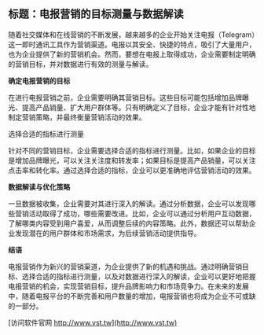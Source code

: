 ## **标题：电报营销的目标测量与数据解读**

随着社交媒体和在线营销的不断发展，越来越多的企业开始关注电报（Telegram）这一即时通讯工具作为营销渠道。电报以其安全、快捷的特点，吸引了大量用户，也为企业提供了新的营销机会。然而，要想在电报上取得成功，企业需要制定明确的营销目标，并对数据进行有效的测量与解读。

**确定电报营销的目标**

在进行电报营销之前，企业需要明确其营销目标。这些目标可能包括增加品牌曝光、提高产品销量、扩大用户群体等。只有明确定义了目标，企业才能有针对性地制定营销策略，并最终衡量营销活动的效果。

选择合适的指标进行测量

针对不同的营销目标，企业需要选择合适的指标进行测量。比如，如果企业的目标是增加品牌曝光，可以关注关注度和转发率；如果目标是提高产品销量，可以关注点击率和转化率。通过选择合适的指标，企业可以更准确地评估营销活动的效果。

**数据解读与优化策略**

一旦数据被收集，企业需要对其进行深入的解读。通过分析数据，企业可以发现哪些营销活动取得了成功，哪些需要改进。比如，企业可以通过分析用户互动数据，了解哪类内容受到用户喜爱，从而调整后续的内容策略。此外，数据还可以帮助企业发现潜在的用户群体和市场需求，为后续营销活动提供指导。

**结语**

电报营销作为新兴的营销渠道，为企业提供了新的机遇和挑战。通过明确营销目标、选择合适的指标进行测量，以及对数据进行深入的解读，企业可以更好地把握电报营销的机会，实现营销目标，提升品牌影响力和市场竞争力。在未来的发展中，随着电报平台的不断完善和用户数量的增加，电报营销也将成为企业不可或缺的一部分。


[访问软件官网 http://www.vst.tw](http://www.vst.tw)
